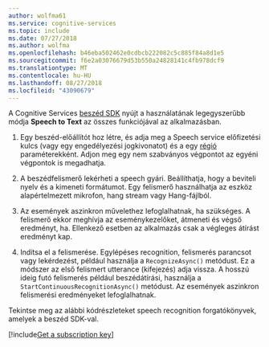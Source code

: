```yaml
---
author: wolfma61
ms.service: cognitive-services
ms.topic: include
ms.date: 07/27/2018
ms.author: wolfma
ms.openlocfilehash: b46eba502462e0cdbcb222082c5c885f84a8d1e5
ms.sourcegitcommit: f6e2a03076679d53b550a24828141c4fb978dcf9
ms.translationtype: MT
ms.contentlocale: hu-HU
ms.lasthandoff: 08/27/2018
ms.locfileid: "43090679"
---
```

<!-- N.B. no header, no intents here, language-agnostic -->

A Cognitive Services [beszéd SDK](~/articles/cognitive-services/speech-service/speech-sdk.md) nyújt a használatának legegyszerűbb módja **Speech to Text** az összes funkciójával az alkalmazásban.

1. Egy beszéd-előállítót hoz létre, és adja meg a Speech service előfizetési kulcs (vagy egy engedélyezési jogkivonatot) és a egy [régió](~/articles/cognitive-services/speech-service/regions.md) paraméterekként. Adjon meg egy nem szabványos végpontot az egyéni végpontok is megadhatja.

1. A beszédfelismerő lekérheti a speech gyári. Beállíthatja, hogy a beviteli nyelv és a kimeneti formátumot. Egy felismerő használhatja az eszköz alapértelmezett mikrofon, hang stream vagy Hang-fájlból.

1. Az események aszinkron művelethez lefoglalhatnak, ha szükséges. A felismerő ekkor meghívja az eseménykezelőket, átmeneti és végső eredményt, ha. Ellenkező esetben az alkalmazás csak a végleges átírást eredményt kap.

1. Indítsa el a felismerése. Egylépéses recognition, felismerés parancsot vagy lekérdezést, például használja a `RecognizeAsync()` metódust. Ez a módszer az első felismert utterance (kifejezés) adja vissza. A hosszú ideig futó felismerés például beszédátírási, használja a `StartContinuousRecognitionAsync()` metódust. Az események aszinkron felismerési eredményeket lefoglalhatnak.

Tekintse meg az alábbi kódrészleteket speech recognition forgatókönyvek, amelyek a beszéd SDK-val.

[!include[Get a subscription key](cognitive-services-speech-service-get-subscription-key.md)]
